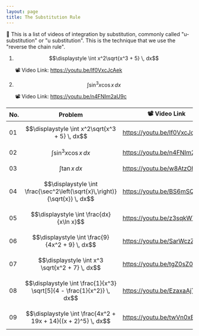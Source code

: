 ```yaml
---
layout: page
title: The Substitution Rule
---
```


📢 This is a list of videos of integration by substitution, commonly called "u-substitution" or "u substitution". This is the technique that we use the "reverse the chain rule".

1. $$\displaystyle \int x^2\sqrt{x^3 + 5} \, dx$$

   📽️ Video Link: <a href="https://youtu.be/If0VxcJcAek" target="_blank">https://youtu.be/If0VxcJcAek</a>

2. $$\displaystyle \int \sin^{3}x\cos x \, dx$$

   📽️ Video Link: <a href="https://youtu.be/n4FNIm2aU9c" target="_blank">https://youtu.be/n4FNIm2aU9c</a>

| No.  | Problem                                                      | 📽️ Video Link                                                 |
| ---- | ------------------------------------------------------------ | ------------------------------------------------------------ |
| 01   | $$\displaystyle \int x^2\sqrt{x^3 + 5} \, dx$$               | <a href="https://youtu.be/If0VxcJcAek" target="_blank">https://youtu.be/If0VxcJcAek</a> |
| 02   | $$\displaystyle \int \sin^{3}x\cos x \, dx$$                 | <a href="https://youtu.be/n4FNIm2aU9c" target="_blank">https://youtu.be/n4FNIm2aU9c</a> |
| 03   | $$\displaystyle \int \tan x \, dx$$                          | <a href="https://youtu.be/w8AtzOhfl08" target="_blank">https://youtu.be/w8AtzOhfl08</a> |
| 04   | $$\displaystyle \int \frac{\sec^2\left(\sqrt{x}\,\right)}{\sqrt{x}} \, dx$$ | <a href="https://youtu.be/BS6mSQ-Jqi4" target="_blank">https://youtu.be/BS6mSQ-Jqi4</a> |
| 05   | $$\displaystyle \int \frac{dx}{x\ln x}$$                     | <a href="https://youtu.be/z3sqkWTcc5Y" target="_blank">https://youtu.be/z3sqkWTcc5Y</a> |
| 06   | $$\displaystyle \int \frac{9}{4x^2 + 9} \, dx$$              | <a href="https://youtu.be/SarWczZxGB8" target="_blank">https://youtu.be/SarWczZxGB8</a> |
| 07   | $$\displaystyle \int x^3 \sqrt{x^2 + 7} \, dx$$              | <a href="https://youtu.be/tgZ0sZ0ANHk" target="_blank">https://youtu.be/tgZ0sZ0ANHk</a> |
| 08   | $$\displaystyle \int \frac{1}{x^3} \sqrt[5]{4 - \frac{1}{x^2}} \, dx$$ | <a href="https://youtu.be/EzaxaAjTobk" target="_blank">https://youtu.be/EzaxaAjTobk</a> |
| 09   | $$\displaystyle \int \frac{4x^2 + 19x + 14}{(x + 2)^5} \, dx$$ | <a href="https://youtu.be/twVn0xBs2CQ" target="_blank">https://youtu.be/twVn0xBs2CQ</a> |

